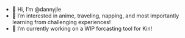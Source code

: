 - 👋 Hi, I’m @dannyjle
- 👀 I’m interested in anime, traveling, napping, and most importantly learning from challenging experiences!
- 🌱 I’m currently working on a WIP forcasting tool for Kin!


<!---
dannyjle/dannyjle is a ✨ special ✨ repository because its `README.md` (this file) appears on your GitHub profile.
You can click the Preview link to take a look at your changes.
--->
